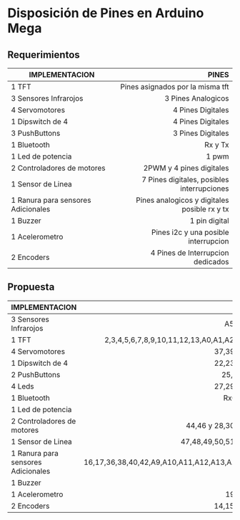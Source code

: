 # Disposición de Pines en Arduino Mega

## Requerimientos

| IMPLEMENTACION | PINES |
| ------ |------:|
| 1 TFT | Pines asignados por la misma tft |
| 3 Sensores Infrarojos | 3 Pines Analogicos |
| 4 Servomotores | 4 Pines Digitales |
| 1 Dipswitch de 4 | 4 Pines Digitales |
| 3 PushButtons |  3 Pines Digitales |
| 1 Bluetooth | Rx y Tx |
| 1 Led de potencia | 1 pwm |
| 2 Controladores de motores | 2PWM y 4 pines digitales |
| 1 Sensor de Linea | 7 Pines digitales, posibles interrupciones |
| 1 Ranura para sensores Adicionales | Pines analogicos y digitales posible rx y tx |
| 1 Buzzer | 1 pin digital |
| 1 Acelerometro | Pines i2c y una posible interrupcion |
| 2 Encoders | 4 Pines de Interrupcion dedicados |
## Propuesta

| IMPLEMENTACION | PINES |
| ------ |------:|
| 3 Sensores Infrarojos | A5,A6,A7 |
| 1 TFT | 2,3,4,5,6,7,8,9,10,11,12,13,A0,A1,A2,A3,A4 |
| 4 Servomotores | 37,39,41,43 |
| 1 Dipswitch de 4 | 22,23,24,26 |
| 2 PushButtons | 25, RESET |
| 4 Leds | 27,29,31,33 |
| 1 Bluetooth | Rx0 y Tx0 |
| 1 Led de potencia | 45 |
| 2 Controladores de motores | 44,46 y 28,30,32,34 |
| 1 Sensor de Linea | 47,48,49,50,51,52,53 |
| 1 Ranura para sensores Adicionales|16,17,36,38,40,42,A9,A10,A11,A12,A13,A14,A15 |
| 1 Buzzer | 35 |
| 1 Acelerometro | 19,20,21 |
| 2 Encoders | 14,15,18,A8 |

